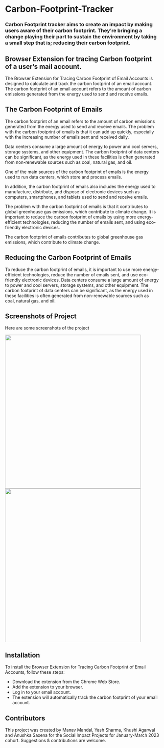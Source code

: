# Carbon-Footprint-Tracker
### Carbon Footprint tracker aims to create an impact by making users aware of their carbon footprint. They’re bringing a change playing their part to sustain the environment by taking a small step that is; reducing their carbon footprint.

## Browser Extension for tracing Carbon footprint of a user’s mail account. 

The Browser Extension for Tracing Carbon Footprint of Email Accounts is designed to calculate and track the carbon footprint of an email account. The carbon footprint of an email account refers to the amount of carbon emissions generated from the energy used to send and receive emails.

## The Carbon Footprint of Emails
The carbon footprint of an email refers to the amount of carbon emissions generated from the energy used to send and receive emails. The problem with the carbon footprint of emails is that it can add up quickly, especially with the increasing number of emails sent and received daily.

Data centers consume a large amount of energy to power and cool servers, storage systems, and other equipment. The carbon footprint of data centers can be significant, as the energy used in these facilities is often generated from non-renewable sources such as coal, natural gas, and oil.

One of the main sources of the carbon footprint of emails is the energy used to run data centers, which store and process emails.

In addition, the carbon footprint of emails also includes the energy used to manufacture, distribute, and dispose of electronic devices such as computers, smartphones, and tablets used to send and receive emails.

The problem with the carbon footprint of emails is that it contributes to global greenhouse gas emissions, which contribute to climate change. It is important to reduce the carbon footprint of emails by using more energy-efficient technologies, reducing the number of emails sent, and using eco-friendly electronic devices.

The carbon footprint of emails contributes to global greenhouse gas emissions, which contribute to climate change.

## Reducing the Carbon Footprint of Emails
To reduce the carbon footprint of emails, it is important to use more energy-efficient technologies, reduce the number of emails sent, and use eco-friendly electronic devices. Data centers consume a large amount of energy to power and cool servers, storage systems, and other equipment. The carbon footprint of data centers can be significant, as the energy used in these facilities is often generated from non-renewable sources such as coal, natural gas, and oil.

## Screenshots of Project
Here are some screenshots of the project

<img src="https://user-images.githubusercontent.com/77577005/224461317-207aaf72-a66e-4e95-86a4-86b4ba36c93b.png" width="443" height="500"/>
<img src="https://user-images.githubusercontent.com/77577005/224461391-431b708f-1b17-4ab0-a0cb-de6d6afa6c95.png" width="443" height="500"/>

## Installation
To install the Browser Extension for Tracing Carbon Footprint of Email Accounts, follow these steps:

* Download the extension from the Chrome Web Store.
* Add the extension to your browser.
* Log in to your email account.
* The extension will automatically track the carbon footprint of your email account.

## Contributors
This project was created by Manav Mandal, Yash Sharma, Khushi Agarwal and Anushka Saxena for the Social Impact Projects for January-March 2023 cohort. Suggestions & contributions are welcome.





